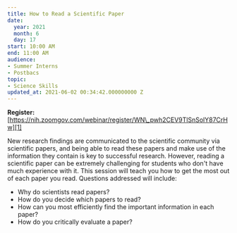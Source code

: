 ```yaml
---
title: How to Read a Scientific Paper
date:
  year: 2021
  month: 6
  day: 17
start: 10:00 AM
end: 11:00 AM
audience:
- Summer Interns
- Postbacs
topic:
- Science Skills
updated_at: 2021-06-02 00:34:42.000000000 Z
---
```

**Register:**
[https://nih.zoomgov.com/webinar/register/WN\_pwh2CEV9TlSnSolY87CrHw][1]

New research findings are communicated to the scientific community via
scientific papers, and being able to read these papers and make use of
the information they contain is key to successful research. However,
reading a scientific paper can be extremely challenging for students who
don\'t have much experience with it. This session will teach you how to
get the most out of each paper you read. Questions addressed will
include:

* Why do scientists read papers?
* How do you decide which papers to read?
* How can you most efficiently find the important information in each
  paper?
* How do you critically evaluate a paper?

 



[1]: https://nih.zoomgov.com/webinar/register/WN_pwh2CEV9TlSnSolY87CrHw
